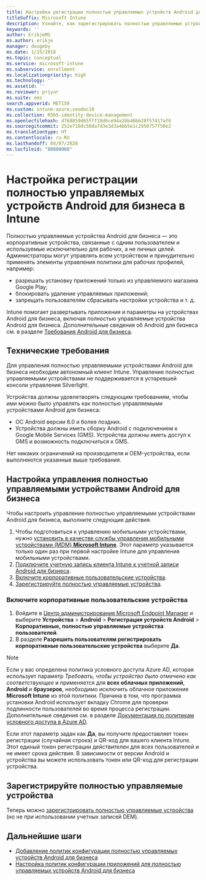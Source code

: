 ```yaml
---
title: Настройка регистрации полностью управляемых устройств Android для бизнеса в Intune
titleSuffix: Microsoft Intune
description: Узнайте, как зарегистрировать полностью управляемые устройства Android для бизнеса в Intune.
keywords: ''
author: ErikjeMS
ms.author: erikje
manager: dougeby
ms.date: 1/15/2018
ms.topic: conceptual
ms.service: microsoft-intune
ms.subservice: enrollment
ms.localizationpriority: high
ms.technology: ''
ms.assetid: ''
ms.reviewer: priyar
ms.suite: ems
search.appverid: MET150
ms.custom: intune-azure;seodec18
ms.collection: M365-identity-device-management
ms.openlocfilehash: d768859d65fff18d6ce94a26b48bb28f57417af6
ms.sourcegitcommit: 252e718dc58da7d3e3d3a4bb5e1c2950757f50e2
ms.translationtype: HT
ms.contentlocale: ru-RU
ms.lasthandoff: 04/07/2020
ms.locfileid: "80808066"
---
```

# <a name="set-up-intune-enrollment-of-android-enterprise-fully-managed-devices"></a>Настройка регистрации полностью управляемых устройств Android для бизнеса в Intune 

Полностью управляемые устройства Android для бизнеса — это корпоративные устройства, связанные с одним пользователем и используемые исключительно для рабочих, а не личных целей. Администраторы могут управлять всем устройством и принудительно применять элементы управления политики для рабочих профилей, например:
- разрешать установку приложений только из управляемого магазина Google Play;
- блокировать удаление управляемых приложений;
- запрещать пользователям сбрасывать настройки устройства и т. д.

Intune помогает развертывать приложения и параметры на устройствах Android для бизнеса, включая полностью управляемые устройства Android для бизнеса. Дополнительные сведения об Android для бизнеса см. в разделе [Требования Android для бизнеса](https://support.google.com/work/android/answer/6174145?hl=en&ref_topic=6151012).

## <a name="technical-requirements"></a>Технические требования

Для управления полностью управляемыми устройствами Android для бизнеса необходим автономный клиент Intune. Управление полностью управляемыми устройствами не поддерживается в устаревшей консоли управления Silverlight.

Устройства должны удовлетворять следующим требованиям, чтобы ими можно было управлять как полностью управляемыми устройствами Android для бизнеса:

- ОС Android версии 6.0 и более поздних.
- Устройства должны иметь сборку Android с подключением к Google Mobile Services (GMS). Устройства должны иметь доступ к GMS и возможность подключиться к GMS.

Нет никаких ограничений на производителя и OEM-устройства, если выполняются указанные выше требования.

## <a name="set-up-android-enterprise-fully-managed-device-management"></a>Настройка управления полностью управляемыми устройствами Android для бизнеса

Чтобы настроить управление полностью управляемыми устройствами Android для бизнеса, выполните следующие действия.

1. Чтобы подготовиться к управлению мобильными устройствами, нужно [установить в качестве службы управления мобильными устройствами (MDM) **Microsoft Intune**](../fundamentals/mdm-authority-set.md). Этот параметр указывается только один раз при первой настройке Intune для управления мобильными устройствами.
2. [Подключите учетную запись клиента Intune к учетной записи Android для бизнеса](connect-intune-android-enterprise.md).
3. [Включите корпоративные пользовательские устройства](#enable-corporate-owned-user-devices).
4. [Зарегистрируйте полностью управляемые устройства](#enroll-the-fully-managed-devices).

### <a name="enable-corporate-owned-user-devices"></a>Включите корпоративные пользовательские устройства

1. Войдите в [Центр администрирования Microsoft Endpoint Manager](https://go.microsoft.com/fwlink/?linkid=2109431) и выберите **Устройства** > **Android** > **Регистрация устройств Android**  > **Корпоративные, полностью управляемые устройства пользователей**.
2. В разделе **Разрешить пользователям регистрировать корпоративные пользовательские устройства** выберите **Да**.

> [!NOTE]
> Если у вас определена политика условного доступа Azure AD, которая использует параметр *Требовать, чтобы устройство было отмечено как соответствующее* и применяется для **всех облачных приложений**, **Android** и **браузеров**, необходимо исключить облачное приложение **Microsoft Intune** из этой политики. Причина в том, что программа установки Android использует вкладку Chrome для проверки подлинности пользователей во время процесса регистрации. Дополнительные сведения см. в разделе [Документация по политикам условного доступа в Azure AD](https://docs.microsoft.com/azure/active-directory/conditional-access/).

Если этот параметр задан как **Да**, вы получите предоставляет токен регистрации (случайная строка) и QR-код для вашего клиента Intune. Этот единый токен регистрации действителен для всех пользователей и не имеет срока действия. В зависимости от версии Android и устройства вы можете использовать токен или QR-код для регистрации устройства.

## <a name="enroll-the-fully-managed-devices"></a>Зарегистрируйте полностью управляемые устройства
Теперь можно [зарегистрировать полностью управляемые устройства](android-dedicated-devices-fully-managed-enroll.md) (но не при использовании учетных записей DEM).

## <a name="next-steps"></a>Дальнейшие шаги
- [Добавление политик конфигурации полностью управляемых устройств Android для бизнеса](../configuration/device-restrictions-android-for-work.md#device-owner-only)
- [Настройка политик конфигурации приложений для полностью управляемых устройств Android для бизнеса](../apps/app-configuration-policies-use-android.md)

